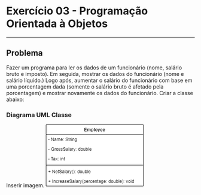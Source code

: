 # Exercício 03 - Programação Orientada à Objetos
---
## Problema
Fazer um programa para ler os dados de um funcionário (nome, salário bruto e imposto).
Em seguida, mostrar os dados do funcionário (nome e salário líquido.)
Logo após, aumentar o salário do funcionário com base em uma porcentagem dada (somente o salário bruto é afetado pela porcentagem) e mostrar novamente os dados do funcionário.
Criar a classe abaixo:

### Diagrama UML Classe

Inserir imagem.
![Class Employee](https://github.com/viniciussartini/Java/blob/main/OOP_03/ClassEmployee.png)
